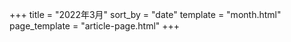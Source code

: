+++
title = "2022年3月"
sort_by = "date"
template = "month.html"
page_template = "article-page.html"
+++
